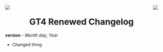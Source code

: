 <div>
  <img src="https://i.imgur.com/9jkn0cO.png" align="left">
  <img src="https://i.imgur.com/9jkn0cO.png" align="right">
</div>
<h1 align="center">GT4 Renewed Changelog</h1>

**version** - _Month day, Year_
- Changed thing
<h1></h1>
